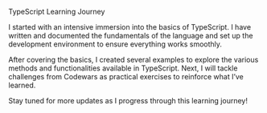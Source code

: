 TypeScript Learning Journey

I started with an intensive immersion into the basics of TypeScript. I have written and documented the fundamentals of the language and set up the development environment to ensure everything works smoothly.

After covering the basics, I created several examples to explore the various methods and functionalities available in TypeScript. Next, I will tackle challenges from Codewars as practical exercises to reinforce what I’ve learned.

Stay tuned for more updates as I progress through this learning journey!